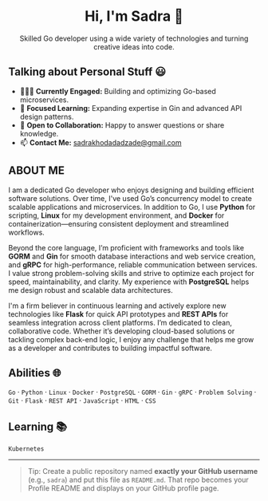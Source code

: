 <!-- Profile README for Sadra -->
<h1 align="center">Hi, I'm Sadra 👋</h1>
<p align="center">Skilled Go developer using a wide variety of technologies and turning creative ideas into code.</p>

## Talking about Personal Stuff 😃
- 👨🏽‍💻 **Currently Engaged:** Building and optimizing Go-based microservices.
- 🌱 **Focused Learning:** Expanding expertise in Gin and advanced API design patterns.
- 💬 **Open to Collaboration:** Happy to answer questions or share knowledge.
- 📫 **Contact Me:** sadrakhodadadzade@gmail.com

## ABOUT ME
I am a dedicated Go developer who enjoys designing and building efficient software solutions. Over time, I've used Go’s concurrency model to create scalable applications and microservices. In addition to Go, I use **Python** for scripting, **Linux** for my development environment, and **Docker** for containerization—ensuring consistent deployment and streamlined workflows.

Beyond the core language, I’m proficient with frameworks and tools like **GORM** and **Gin** for smooth database interactions and web service creation, and **gRPC** for high-performance, reliable communication between services. I value strong problem-solving skills and strive to optimize each project for speed, maintainability, and clarity. My experience with **PostgreSQL** helps me design robust and scalable data architectures.

I'm a firm believer in continuous learning and actively explore new technologies like **Flask** for quick API prototypes and **REST APIs** for seamless integration across client platforms. I’m dedicated to clean, collaborative code. Whether it’s developing cloud-based solutions or tackling complex back-end logic, I enjoy any challenge that helps me grow as a developer and contributes to building impactful software.

## Abilities 🌐
`Go` · `Python` · `Linux` · `Docker` · `PostgreSQL` · `GORM` · `Gin` · `gRPC` · `Problem Solving` · `Git` · `Flask` · `REST API` · `JavaScript` · `HTML` · `CSS`

## Learning 📚
`Kubernetes`

---

> Tip: Create a public repository named **exactly your GitHub username** (e.g., `sadra`) and put this file as `README.md`. That repo becomes your Profile README and displays on your GitHub profile page.
